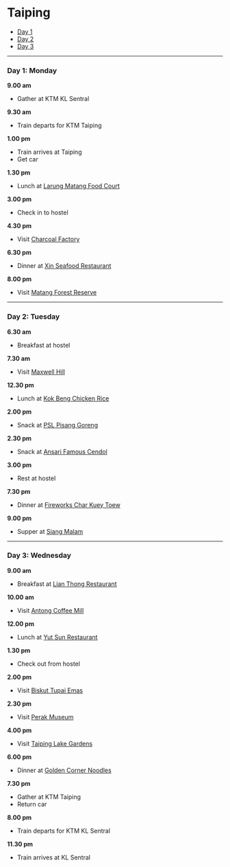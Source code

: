 # Taiping

- [Day 1](#day-1-monday)
- [Day 2](#day-2-tuesday)
- [Day 3](#day-3-wednesday)

---

### Day 1: Monday

**9.00 am**
- Gather at KTM KL Sentral

**9.30 am**
- Train departs for KTM Taiping

**1.00 pm**
- Train arrives at Taiping
- Get car

**1.30 pm**
- Lunch at [Larung Matang Food Court](http://www.j2kfm.com/taiping-char-kuey-teow-fishball-larut-matang-food-court/)

**3.00 pm**
- Check in to hostel

**4.30 pm**
- Visit [Charcoal Factory](https://www.tripadvisor.com.my/Attraction_Review-g670111-d9681055-Reviews-Kuala_Sepetang_Charcoal_Factory-Taiping_Larut_Matang_dan_Selama_District_Perak.html)

**6.30 pm**
- Dinner at [Xin Seafood Restaurant](http://jotarofootsteps.blogspot.my/2016/10/yummy-good-kuala-sepetang-seafood-xin.html)

**8.00 pm**
- Visit [Matang Forest Reserve](https://www.tripadvisor.com.my/Attraction_Review-g670111-d3680451-Reviews-Matang_Mangrove_Forest_Reserve-Taiping_Larut_Matang_dan_Selama_District_Perak.html)

---

### Day 2: Tuesday

**6.30 am**
- Breakfast at hostel

**7.30 am**
- Visit [Maxwell Hill](https://www.tripadvisor.com.my/Attraction_Review-g670111-d11870776-Reviews-Bukit_Larut-Taiping_Larut_Matang_dan_Selama_District_Perak.html)

**12.30 pm**
- Lunch at [Kok Beng Chicken Rice](http://www.j2kfm.com/kok-beng-chicken-rice-taiping-perak/)

**2.00 pm**
- Snack at [PSL Pisang Goreng](https://www.noweating.com/2017/09/psl-goreng-pisang/)

**2.30 pm**
- Snack at [Ansari Famous Cendol](http://www.bangsarbabe.com/2011/04/ansari-famous-cendol-taiping.html)

**3.00 pm**
- Rest at hostel

**7.30 pm**
- Dinner at [Fireworks Char Kuey Toew](http://jotarofootsteps.blogspot.my/2016/09/yummy-fireworks-char-koay-teow-simpang.html)

**9.00 pm**
- Supper at [Siang Malam](https://foursquare.com/v/siang-malam-market-square/4bdc4503c79cc9284dcd85e9)

---

### Day 3: Wednesday

**9.00 am**
- Breakfast at [Lian Thong Restaurant](http://www.eddyrushfatboy.asia/2016/02/lian-thong-restaurant-taiping.html)

**10.00 am**
- Visit [Antong Coffee Mill](https://thriftytraveller.wordpress.com/2015/06/08/antong-coffee-factory-taiping/)

**12.00 pm**
- Lunch at [Yut Sun Restaurant](http://www.j2kfm.com/taiping-food-yut-sun-hainanese/)

**1.30 pm**
- Check out from hostel

**2.00 pm**
- Visit [Biskut Tupai Emas](http://tastyornot.blogspot.my/2011/07/biskut-tupai-emas-taiping-perak-taiping.html)

**2.30 pm**
- Visit [Perak Museum](http://www.jmm.gov.my/en/museum/perak-museum)

**4.00 pm**
- Visit [Taiping Lake Gardens](https://www.tripadvisor.com.my/Attraction_Review-g670111-d2516926-Reviews-Taiping_Lake_Gardens-Taiping_Larut_Matang_dan_Selama_District_Perak.html)

**6.00 pm**
- Dinner at [Golden Corner Noodles](http://tarts-and-pies.blogspot.my/2012/05/famous-golden-corner-noodles-in-taiping.html)

**7.30 pm**
- Gather at KTM Taiping
- Return car

**8.00 pm**
- Train departs for KTM KL Sentral

**11.30 pm**
- Train arrives at KL Sentral
